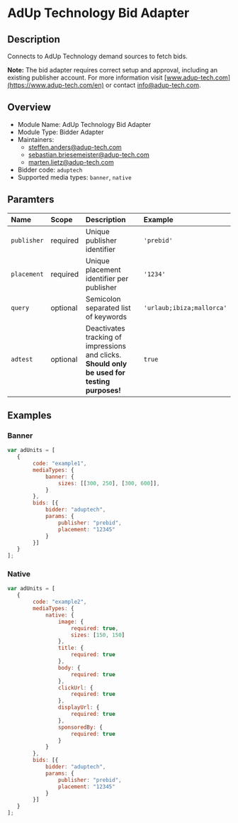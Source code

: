 # AdUp Technology Bid Adapter

## Description
Connects to AdUp Technology demand sources to fetch bids.

**Note:** The bid adapter requires correct setup and approval, including an existing publisher account. For more information visit [www.adup-tech.com](https://www.adup-tech.com/en) or contact [info@adup-tech.com](mailto:info@adup-tech.com).


## Overview
- Module Name: AdUp Technology Bid Adapter
- Module Type: Bidder Adapter
- Maintainers:
  - [steffen.anders@adup-tech.com](mailto:steffen.anders@adup-tech.com)
  - [sebastian.briesemeister@adup-tech.com](mailto:sebastian.briesemeister@adup-tech.com)
  - [marten.lietz@adup-tech.com](mailto:marten.lietz@adup-tech.com)
- Bidder code: `aduptech`
- Supported media types: `banner`, `native`

## Paramters
| Name | Scope | Description | Example |
| :--- | :---- | :---------- | :------ |
| `publisher` | required | Unique publisher identifier | `'prebid'` |
| `placement` | required | Unique placement identifier per publisher | `'1234'` |
| `query` | optional | Semicolon separated list of keywords | `'urlaub;ibiza;mallorca'` |
| `adtest` | optional | Deactivates tracking of impressions and clicks. **Should only be used for testing purposes!** | `true` |


## Examples

### Banner
```js
var adUnits = [
   {
        code: "example1",
        mediaTypes: {
            banner: {
                sizes: [[300, 250], [300, 600]],
            }
        },
        bids: [{
            bidder: "aduptech",
            params: {
                publisher: "prebid",
                placement: "12345"
            }
        }]
   }
];
```

### Native
```js
var adUnits = [
   {
        code: "example2",
        mediaTypes: {
            native: {
                image: {
                    required: true,
                    sizes: [150, 150]
                },
                title: {
                    required: true
                },
                body: {
                    required: true
                },
                clickUrl: {
                    required: true
                },
                displayUrl: {
                    required: true
                },
                sponsoredBy: {
                    required: true
                }
            }
        },
        bids: [{
            bidder: "aduptech",
            params: {
                publisher: "prebid",
                placement: "12345"
            }
        }]
   }
];
```
